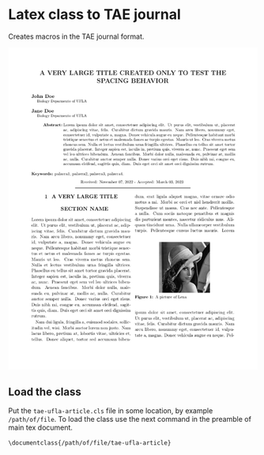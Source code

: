 # Latex class to TAE journal


Creates macros in the TAE journal format.

![Screenshot](screenshot.png)



## Load the class
Put the `tae-ufla-article.cls` file in some location, by example `/path/of/file`.
To load the class use the next command in the preamble of main tex document.

	\documentclass{/path/of/file/tae-ufla-article}



